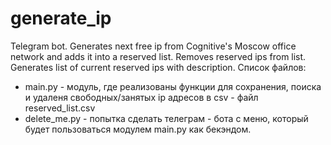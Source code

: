# generate_ip
Telegram bot. Generates next free ip from Cognitive's Moscow office network and adds it into a reserved list. Removes reserved ips from list. Generates list of current reserved ips with description.
Список файлов:
* main.py - модуль, где реализованы функции для сохранения, поиска и удаленя свободных/занятых ip адресов в csv - файл reserved_list.csv
* delete_me.py - попытка сделать телеграм - бота с меню, который будет пользоваться модулем main.py как бекэндом.
